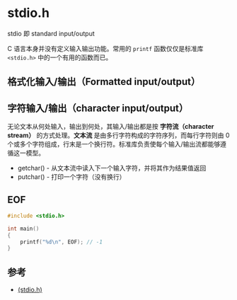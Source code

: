 # stdio.h

stdio 即 standard input/output

C 语言本身并没有定义输入输出功能。常用的 `printf` 函数仅仅是标准库 `<stdio.h>` 中的一个有用的函数而已。

## 格式化输入/输出（Formatted input/output）

## 字符输入/输出（character input/output）

无论文本从何处输入，输出到何处，其输入/输出都是按 **字符流（character stream）** 的方式处理。**文本流** 是由多行字符构成的字符序列，而每行字符则由 0 个或多个字符组成，行末是一个换行符。标准库负责使每个输入/输出流都能够遵循这一模型。

* getchar() - 从文本流中读入下一个输入字符，并将其作为结果值返回
* putchar() - 打印一个字符（没有换行）

## EOF

```c
#include <stdio.h>

int main()
{
    printf("%d\n", EOF); // -1
}
```

## 参考

* [<cstdio> (stdio.h)](http://www.cplusplus.com/reference/cstdio/)
